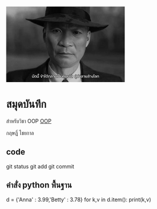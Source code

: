 ![download banner](./banner.jpg) 


# สมุดบันทึก

สำหรับวิชา OOP [OOP](https://KritChaiyakarn.github.io)

กฤษฎิ์ ไชยกาล

## code

git status
git add
git commit

## คำสั่ง python พื้นฐาน

d = {'Anna' : 3.99,'Betty' : 3.78}
for k,v in d.item():
  print(k,v)
